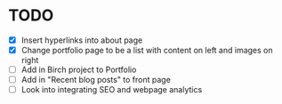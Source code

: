 
# TODO

- [X] Insert hyperlinks into about page
- [X] Change portfolio page to be a list with content on left and images on right
- [ ] Add in Birch project to Portfolio
- [ ] Add in "Recent blog posts" to front page
- [ ] Look into integrating SEO and webpage analytics